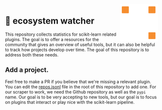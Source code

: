 <img src="/images/probabl.png" width="125" height="125" align="right" />

# 👀 ecosystem watcher

This repository collects statistics for scikit-learn related plugins. The goal is to offer a resources for the community 
that gives an overview of useful tools, but it can also be helpful to track how projects develop over time. The goal of
this repository is to address both these needs. 

## Add a project.

Feel free to make a PR if you believe that we're missing a relevant plugin. You can edit the
[repos.jsonl](https://github.com/probabl-ai/ecosystem-watcher/blob/main/repos.jsonl) file in
the root of this repository to add one. For our scraper to work, we need the Github repository
as well as the `pypi` name. Our goal is to be very accepting to new tools, but our goal
is to focus on plugins that interact or play nice with the scikit-learn pipeline.
